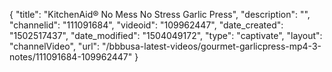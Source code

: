 {
    "title": "KitchenAid&reg; No Mess No Stress Garlic Press",
    "description": "",
    "channelid": "111091684",
    "videoid": "109962447",
    "date_created": "1502517437",
    "date_modified": "1504049172",
    "type": "captivate",
    "layout": "channelVideo",
    "url": "\/bbbusa-latest-videos\/gourmet-garlicpress-mp4-3-notes\/111091684-109962447"
}